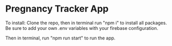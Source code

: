# Pregnancy Tracker App

To install: Clone the repo, then in terminal run "npm i" to install all packages. Be sure to add your own .env variables with your firebase configuration.

Then in terminal, run "npm run start" to run the app. 